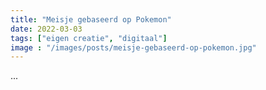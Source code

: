 ```yaml
---
title: "Meisje gebaseerd op Pokemon"
date: 2022-03-03
tags: ["eigen creatie", "digitaal"]
image : "/images/posts/meisje-gebaseerd-op-pokemon.jpg"
---
```


...